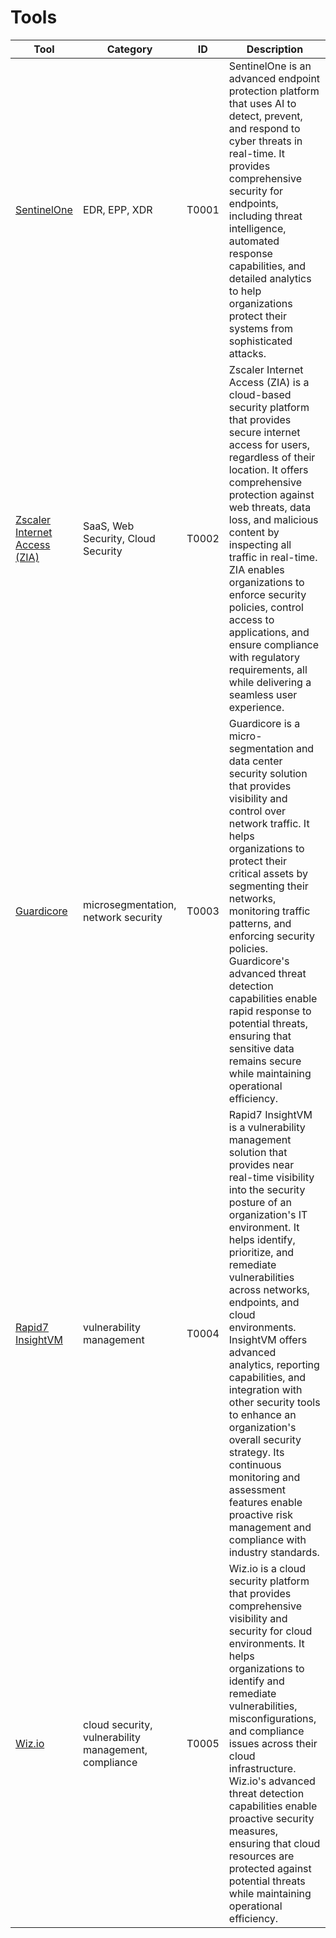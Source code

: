 # Tools

| Tool | Category | ID | Description |
|------|----------|----|-------------|
| [SentinelOne](../tool/T0001.md) | EDR, EPP, XDR | T0001 | SentinelOne is an advanced endpoint protection platform that uses AI to detect, prevent, and respond to cyber threats in real-time. It provides comprehensive security for endpoints, including threat intelligence, automated response capabilities, and detailed analytics to help organizations protect their systems from sophisticated attacks. |
| [Zscaler Internet Access (ZIA)](../tool/T0002.md) | SaaS, Web Security, Cloud Security | T0002 | Zscaler Internet Access (ZIA) is a cloud-based security platform that provides secure internet access for users, regardless of their location. It offers comprehensive protection against web threats, data loss, and malicious content by inspecting all traffic in real-time. ZIA enables organizations to enforce security policies, control access to applications, and ensure compliance with regulatory requirements, all while delivering a seamless user experience. |
| [Guardicore](../tool/T0003.md) | microsegmentation, network security | T0003 | Guardicore is a micro-segmentation and data center security solution that provides visibility and control over network traffic. It helps organizations to protect their critical assets by segmenting their networks, monitoring traffic patterns, and enforcing security policies. Guardicore's advanced threat detection capabilities enable rapid response to potential threats, ensuring that sensitive data remains secure while maintaining operational efficiency. |
| [Rapid7 InsightVM](../tool/T0004.md) | vulnerability management | T0004 | Rapid7 InsightVM is a vulnerability management solution that provides near real-time visibility into the security posture of an organization's IT environment. It helps identify, prioritize, and remediate vulnerabilities across networks, endpoints, and cloud environments. InsightVM offers advanced analytics, reporting capabilities, and integration with other security tools to enhance an organization's overall security strategy. Its continuous monitoring and assessment features enable proactive risk management and compliance with industry standards. |
| [Wiz.io](../tool/T0005.md) | cloud security, vulnerability management, compliance | T0005 | Wiz.io is a cloud security platform that provides comprehensive visibility and security for cloud environments. It helps organizations to identify and remediate vulnerabilities, misconfigurations, and compliance issues across their cloud infrastructure. Wiz.io's advanced threat detection capabilities enable proactive security measures, ensuring that cloud resources are protected against potential threats while maintaining operational efficiency. |
